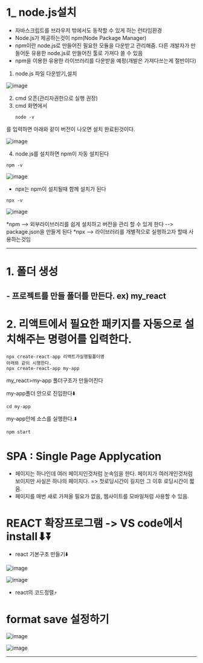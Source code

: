 # 1_ node.js설치
* 자바스크립트를 브라우저 밖에서도 동작할 수 있게 하는 런타임환경
* Node.js가 제공하는것이 npm(Node Package Manager)
* npm이란 node.js로 만들어진 필요한 모듈을 다운받고 관리해줌. 다른 개발자가 만들어둔 유용한 node.js로 만들어진 툴로 가져다 쓸 수 있음
* npm을 이용한 유용한 라이브러리를 다운받을 예정(개발은 가져다쓰는게 절반이다)


1. node.js 파일 다운받기,설치
   
![image](https://github.com/hyunju960429/node.js-connect/assets/145514544/6d68169f-35d2-409c-aa80-8833059df209)

2. cmd 오픈(관리자권한으로 실행 권장)
3. cmd 화면에서
   ```
   node -v
   ```
를 입력하면 아래와 같이 버전이 나오면 설치 완료된것이다.

![image](https://github.com/hyunju960429/node.js-connect/assets/145514544/0445efcb-9047-4a8e-be42-ac8fb802d7f7)

4. node.js를 설치하면 npm이 자동 설치된다
```
npm -v
```

![image](https://github.com/hyunju960429/node.js-connect/assets/145514544/053a40a7-c31d-4a6f-a8ee-4e55dc81b07c)

* npx는 npm이 설치될때 함께 설치가 된다
```
npx -v
```
![image](https://github.com/hyunju960429/node.js-connect/assets/145514544/9bc5285a-0656-4d58-8efa-82a567ffaa1b)


*npm --> 외부라이브러리를 쉽게 설치하고 버전을 관리 할 수 있게 한다 --> package.json을 만들게 된다
*npx --> 라이브러리를 개별적으로 실행하고자 할때 사용하는것임


-------------------------------------------------------


# 1. 폴더 생성
## - 프로젝트를 만들 폴더를 만든다. ex) my_react
# 2. 리액트에서 필요한 패키지를 자동으로 설치해주는 명령어를 입력한다.

```
npx create-react-app 리액트가실행될폴더명
아래와 같이 시행한다.
npx create-react-app my-app 
```
my_react>my-app 폴더구조가 만들어진다

my-app폴더 안으로 진입한다⬇️
```
cd my-app
```

my-app안에 소스를 실행한다.⬇️
```
npm start
```

# SPA : Single Page Applycation
- 페이지는 하나인데 여러 페이지인것처럼 눈속임을 한다. 페이지가 여러개인것처럼 보이지만 사실은 하나의 페이지다. => 첫로딩시간이 길지만 그 이후 로딩시간이 짧음.
- 페이지를 매번 새로 가져올 필요가 없음, 웹사이트를 모바일처럼 사용할 수 있음.

# REACT 확장프로그램 -> VS code에서 install⬇⏬
- react 기본구조 만들기⬇️
  
![image](https://github.com/hyunju960429/React/assets/145514544/69d9bdf5-1d55-413d-a75d-4f9e167ac83b)



![image](https://github.com/hyunju960429/React/assets/145514544/4ca03b92-bb90-4e97-977c-11f2afcc1d87)

- react의 코드정렬⤴️


# format save 설정하기
![image](https://github.com/hyunju960429/React/assets/145514544/a6ebe10d-e1e0-422e-b500-b12e8dfb3475)

![image](https://github.com/hyunju960429/React/assets/145514544/e2bdee24-4aac-4523-8dfb-a1bbc35150ab)



-------------------------------------------------



